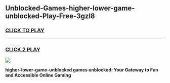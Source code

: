 
## Unblocked-Games-higher-lower-game-unblocked-Play-Free-3gzl8
<h3>
<a href="https://premium76.site?title=higher-lower-game-unblocked&ref=10A">CLICK TO PLAY</a></h3>
<hr>

<h3>
<a href="https://premium76.site?title=higher-lower-game-unblocked&ref=10A">CLICK 2 PLAY</a>
  
</h3>

<a href="https://premium76.site?title=higher-lower-game-unblocked&ref=10A"><img src="https://clearcache.store/games.png"></a>


**higher-lower-game-unblocked games unblocked: Your Gateway to Fun and Accessible Online Gaming**
